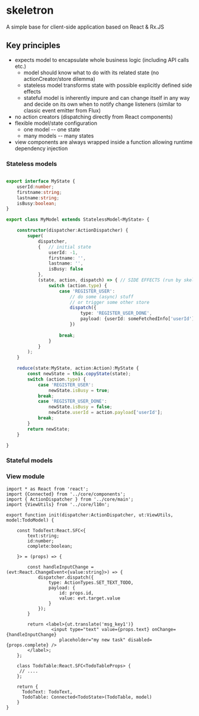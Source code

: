 # skeletron
A simple base for client-side application based on React &amp; Rx.JS

## Key principles

* expects model to encapsulate whole business logic (including API calls etc.)
  * model should know what to do with its related state (no actionCreator/store dilemma)
  * stateless model transforms state with possible explicitly defined side effects
  * stateful model is inherently impure and can change itself in any way and decide on its own when to notify change listeners
    (similar to classic event emitter from Flux)
* no action creators (dispatching directly from React components)
* flexible model/state configuration
   * one model -- one state
   * many models -- many states
* view components are always wrapped inside a function allowing runtime dependency injection

### Stateless models

```ts

export interface MyState {
    userId:number;
    firstname:string;
    lastname:string;
    isBusy:boolean;
}

export class MyModel extends StatelessModel<MyState> {

    constructor(dispatcher:ActionDispatcher) {
        super(
            dispatcher,
            {   // initial state
                userId: -1,
                firstname: '',
                lastname: '',
                isBusy: false
            },
            (state, action, dispatch) => { // SIDE EFFECTS (run by skeletron after reduce())
                switch (action.type) {
                    case 'REGISTER_USER':
                        // do some (async) stuff
                        // or trigger some other store
                        dispatch({
                            type: 'REGISTER_USER_DONE',
                            payload: {userId: someFetchedInfo['userId']};
                        })
                        
                    break;
                }
            }
        );
    }

    reduce(state:MyState, action:Action):MyState {
        const newState = this.copyState(state);
        switch (action.type) {
            case 'REGISTER_USER':
                newState.isBusy = true;
            break;
            case 'REGISTER_USER_DONE':
                newState.isBusy = false;
                newState.userId = action.payload['userId'];
            break;
        }
        return newState;
    }

}
```

### Stateful models


### View module

```tsx
import * as React from 'react';
import {Connected} from '../core/components';
import { ActionDispatcher } from '../core/main';
import {ViewUtils} from '../core/l10n';

export function init(dispatcher:ActionDispatcher, ut:ViewUtils, model:TodoModel) {

    const TodoText:React.SFC<{
        text:string;
        id:number;
        complete:boolean;

    }> = (props) => {

        const handleInputChange = (evt:React.ChangeEvent<{value:string}>) => {
            dispatcher.dispatch({
                type: ActionTypes.SET_TEXT_TODO,
                payload: {
                    id: props.id,
                    value: evt.target.value
                }
            });
        }

        return <label>{ut.translate('msg_key1')}
                 <input type="text" value={props.text} onChange={handleInputChange}
                    placeholder="my new task" disabled={props.complete} />
        </label>;
    };
    
    class TodoTable:React.SFC<TodoTableProps> {
     // ....
    };

    return {
      TodoText: TodoText,
      TodoTable: Connected<TodoState>(TodoTable, model)
    }
}
```

